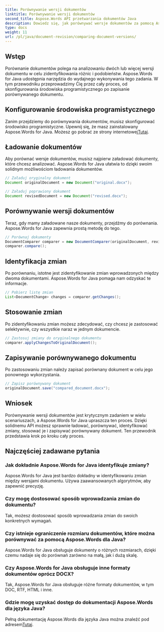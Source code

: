 ```yaml
---
title: Porównywanie wersji dokumentów
linktitle: Porównywanie wersji dokumentów
second_title: Aspose.Words API przetwarzania dokumentów Java
description: Dowiedz się, jak porównywać wersje dokumentów za pomocą Aspose.Words for Java. Przewodnik krok po kroku dotyczący wydajnej kontroli wersji.
type: docs
weight: 11
url: /pl/java/document-revision/comparing-document-versions/
---
```


## Wstęp

Porównanie dokumentów polega na analizowaniu dwóch lub więcej wersji dokumentu w celu zidentyfikowania różnic i podobieństw. Aspose.Words for Java udostępnia narzędzia do wydajnego wykonywania tego zadania. W tym przewodniku przeprowadzimy Cię przez cały proces, od skonfigurowania środowiska programistycznego po zapisanie porównywanego dokumentu.

## Konfigurowanie środowiska programistycznego

Zanim przejdziemy do porównywania dokumentów, musisz skonfigurować środowisko programistyczne. Upewnij się, że masz zainstalowany Aspose.Words for Java. Możesz go pobrać ze strony internetowej[Tutaj](https://releases.aspose.com/words/java/).

## Ładowanie dokumentów

Aby porównać wersje dokumentów, musisz najpierw załadować dokumenty, które chcesz analizować. Aspose.Words for Java ułatwia to dzięki swoim solidnym możliwościom ładowania dokumentów.

```java
// Załaduj oryginalny dokument
Document originalDocument = new Document("original.docx");

// Załaduj poprawiony dokument
Document revisedDocument = new Document("revised.docx");
```

## Porównywanie wersji dokumentów

Teraz, gdy mamy załadowane nasze dokumenty, przejdźmy do porównania. Aspose.Words for Java zapewnia prostą metodę do tego.

```java
// Porównaj dokumenty
DocumentComparer comparer = new DocumentComparer(originalDocument, revisedDocument);
comparer.compare();
```

## Identyfikacja zmian

Po porównaniu, istotne jest zidentyfikowanie zmian wprowadzonych między dwoma dokumentami. Aspose.Words for Java pomaga nam odzyskać te informacje.

```java
// Pobierz listę zmian
List<DocumentChange> changes = comparer.getChanges();
```

## Stosowanie zmian

Po zidentyfikowaniu zmian możesz zdecydować, czy chcesz je zastosować selektywnie, czy wszystkie naraz w jednym dokumencie.

```java
// Zastosuj zmiany do oryginalnego dokumentu
comparer.applyChangesToOriginalDocument();
```

## Zapisywanie porównywanego dokumentu

Po zastosowaniu zmian należy zapisać porównany dokument w celu jego ponownego wykorzystania.

```java
// Zapisz porównywany dokument
originalDocument.save("compared_document.docx");
```

## Wniosek

Porównywanie wersji dokumentów jest krytycznym zadaniem w wielu scenariuszach, a Aspose.Words for Java upraszcza ten proces. Dzięki solidnemu API możesz sprawnie ładować, porównywać, identyfikować zmiany, stosować je i zapisywać porównywany dokument. Ten przewodnik przedstawia krok po kroku cały proces.

## Najczęściej zadawane pytania

### Jak dokładnie Aspose.Words for Java identyfikuje zmiany?

Aspose.Words for Java jest bardzo dokładny w identyfikowaniu zmian między wersjami dokumentu. Używa zaawansowanych algorytmów, aby zapewnić precyzję.

### Czy mogę dostosować sposób wprowadzania zmian do dokumentu?

Tak, możesz dostosować sposób wprowadzania zmian do swoich konkretnych wymagań.

### Czy istnieje ograniczenie rozmiaru dokumentów, które można porównywać za pomocą Aspose.Words dla Java?

Aspose.Words for Java obsługuje dokumenty o różnych rozmiarach, dzięki czemu nadaje się do porównań zarówno na małą, jak i dużą skalę.

### Czy Aspose.Words for Java obsługuje inne formaty dokumentów oprócz DOCX?

Tak, Aspose.Words for Java obsługuje różne formaty dokumentów, w tym DOC, RTF, HTML i inne.

### Gdzie mogę uzyskać dostęp do dokumentacji Aspose.Words dla języka Java?

 Pełną dokumentację Aspose.Words dla języka Java można znaleźć pod adresem[Tutaj](https://reference.aspose.com/words/java/).